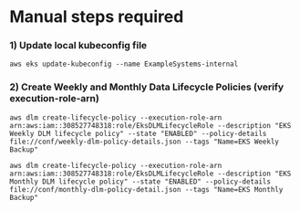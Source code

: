 # Manual steps required

### 1) Update local kubeconfig file
```
aws eks update-kubeconfig --name ExampleSystems-internal
```

### 2) Create Weekly and Monthly Data Lifecycle Policies (verify execution-role-arn)
```
aws dlm create-lifecycle-policy --execution-role-arn arn:aws:iam::308527748318:role/EksDLMLifecycleRole --description "EKS Weekly DLM lifecycle policy" --state "ENABLED" --policy-details file://conf/weekly-dlm-policy-details.json --tags "Name=EKS Weekly Backup"

aws dlm create-lifecycle-policy --execution-role-arn arn:aws:iam::308527748318:role/EksDLMLifecycleRole --description "EKS Monthly DLM lifecycle policy" --state "ENABLED" --policy-details file://conf/monthly-dlm-policy-detail.json --tags "Name=EKS Monthly Backup"
```